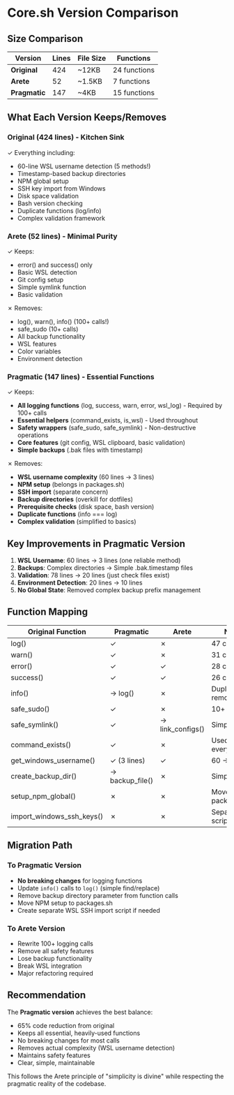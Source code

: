 # Core.sh Version Comparison

## Size Comparison

| Version | Lines | File Size | Functions |
|---------|-------|-----------|-----------|
| **Original** | 424 | ~12KB | 24 functions |
| **Arete** | 52 | ~1.5KB | 7 functions |
| **Pragmatic** | 147 | ~4KB | 15 functions |

## What Each Version Keeps/Removes

### Original (424 lines) - Kitchen Sink
✓ Everything including:
- 60-line WSL username detection (5 methods!)
- Timestamp-based backup directories
- NPM global setup
- SSH key import from Windows
- Disk space validation
- Bash version checking
- Duplicate functions (log/info)
- Complex validation framework

### Arete (52 lines) - Minimal Purity
✓ Keeps:
- error() and success() only
- Basic WSL detection
- Git config setup
- Simple symlink function
- Basic validation

✗ Removes:
- log(), warn(), info() (100+ calls!)
- safe_sudo (10+ calls)
- All backup functionality
- WSL features
- Color variables
- Environment detection

### Pragmatic (147 lines) - Essential Functions
✓ Keeps:
- **All logging functions** (log, success, warn, error, wsl_log) - Required by 100+ calls
- **Essential helpers** (command_exists, is_wsl) - Used throughout
- **Safety wrappers** (safe_sudo, safe_symlink) - Non-destructive operations
- **Core features** (git config, WSL clipboard, basic validation)
- **Simple backups** (.bak files with timestamp)

✗ Removes:
- **WSL username complexity** (60 lines → 3 lines)
- **NPM setup** (belongs in packages.sh)
- **SSH import** (separate concern)
- **Backup directories** (overkill for dotfiles)
- **Prerequisite checks** (disk space, bash version)
- **Duplicate functions** (info === log)
- **Complex validation** (simplified to basics)

## Key Improvements in Pragmatic Version

1. **WSL Username**: 60 lines → 3 lines (one reliable method)
2. **Backups**: Complex directories → Simple .bak.timestamp files
3. **Validation**: 78 lines → 20 lines (just check files exist)
4. **Environment Detection**: 20 lines → 10 lines
5. **No Global State**: Removed complex backup prefix management

## Function Mapping

| Original Function | Pragmatic | Arete | Note |
|-------------------|-----------|--------|------|
| log() | ✓ | ✗ | 47 calls |
| warn() | ✓ | ✗ | 31 calls |
| error() | ✓ | ✓ | 28 calls |
| success() | ✓ | ✓ | 26 calls |
| info() | → log() | ✗ | Duplicate removed |
| safe_sudo() | ✓ | ✗ | 10+ calls |
| safe_symlink() | ✓ | → link_configs() | Simplified |
| command_exists() | ✓ | ✗ | Used everywhere |
| get_windows_username() | ✓ (3 lines) | ✓ | 60 → 3 lines |
| create_backup_dir() | → backup_file() | ✗ | Simplified |
| setup_npm_global() | ✗ | ✗ | Move to packages.sh |
| import_windows_ssh_keys() | ✗ | ✗ | Separate script |

## Migration Path

### To Pragmatic Version
- **No breaking changes** for logging functions
- Update `info()` calls to `log()` (simple find/replace)
- Remove backup directory parameter from function calls
- Move NPM setup to packages.sh
- Create separate WSL SSH import script if needed

### To Arete Version
- Rewrite 100+ logging calls
- Remove all safety features
- Lose backup functionality
- Break WSL integration
- Major refactoring required

## Recommendation

The **Pragmatic version** achieves the best balance:
- 65% code reduction from original
- Keeps all essential, heavily-used functions
- No breaking changes for most calls
- Removes actual complexity (WSL username detection)
- Maintains safety features
- Clear, simple, maintainable

This follows the Arete principle of "simplicity is divine" while respecting the pragmatic reality of the codebase.